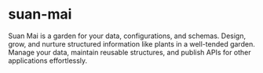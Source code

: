 # suan-mai
Suan Mai is a garden for your data, configurations, and schemas. Design, grow, and nurture structured information like plants in a well-tended garden. Manage your data, maintain reusable structures, and publish APIs for other applications effortlessly.
